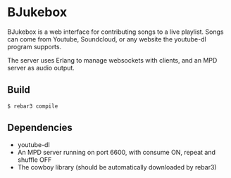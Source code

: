 # BJukebox

BJukebox is a web interface for contributing songs to a live playlist. Songs can come from Youtube, Soundcloud, or any website the youtube-dl program supports.

The server uses Erlang to manage websockets with clients, and an MPD server as audio output. 

Build
-----
    $ rebar3 compile

Dependencies
-----
* youtube-dl
* An MPD server running on port 6600, with consume ON, repeat and shuffle OFF
* The cowboy library (should be automatically downloaded by rebar3)
